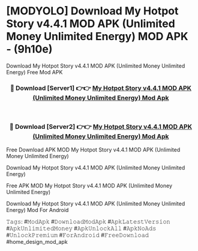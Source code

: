 # [MODYOLO] Download My Hotpot Story v4.4.1 MOD APK (Unlimited Money Unlimited Energy) MOD APK - (9h10e)
Download My Hotpot Story v4.4.1 MOD APK (Unlimited Money Unlimited Energy) Free Mod APK

<div align="center">
<h3>🔴 Download [Server1] 👉👉 <a href="https://apk-comot.site?title=My_Hotpot_Story_v4.4.1_MOD_APK_(Unlimited_Money_Unlimited_Energy)">My Hotpot Story v4.4.1 MOD APK (Unlimited Money Unlimited Energy) Mod Apk</a></h3><br>

<h3>🔴 Download [Server2] 👉👉 <a href="https://apk-comot.site?title=My_Hotpot_Story_v4.4.1_MOD_APK_(Unlimited_Money_Unlimited_Energy)">My Hotpot Story v4.4.1 MOD APK (Unlimited Money Unlimited Energy) Mod Apk</a></h3>
</div>


Free Download APK MOD My Hotpot Story v4.4.1 MOD APK (Unlimited Money Unlimited Energy)

Download My Hotpot Story v4.4.1 MOD APK (Unlimited Money Unlimited Energy) 

Free APK MOD My Hotpot Story v4.4.1 MOD APK (Unlimited Money Unlimited Energy) 

Download My Hotpot Story v4.4.1 MOD APK (Unlimited Money Unlimited Energy) Mod For Android

𝚃𝚊𝚐𝚜: #𝙼𝚘𝚍𝙰𝚙𝚔 #𝙳𝚘𝚠𝚗𝚕𝚘𝚊𝚍𝙼𝚘𝚍𝙰𝚙𝚔 #𝙰𝚙𝚔𝙻𝚊𝚝𝚎𝚜𝚝𝚅𝚎𝚛𝚜𝚒𝚘𝚗 #𝙰𝚙𝚔𝚄𝚗𝚕𝚒𝚖𝚒𝚝𝚎𝚍𝙼𝚘𝚗𝚎𝚢 #𝙰𝚙𝚔𝚄𝚗𝚕𝚘𝚌𝚔𝙰𝚕𝚕 #𝙰𝚙𝚔𝙽𝚘𝙰𝚍𝚜 #𝚄𝚗𝚕𝚘𝚌𝚔𝙿𝚛𝚎𝚖𝚒𝚞𝚖 #𝙵𝚘𝚛𝙰𝚗𝚍𝚛𝚘𝚒𝚍 #𝙵𝚛𝚎𝚎𝙳𝚘𝚠𝚗𝚕𝚘𝚊𝚍 #home_design_mod_apk